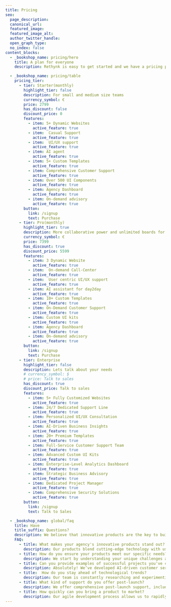 ```yaml
---
title: Pricing
seo:
  page_description:
  canonical_url:
  featured_image:
  featured_image_alt:
  author_twitter_handle:
  open_graph_type:
  no_index: false
content_blocks:
  - _bookshop_name: pricing/hero
    title: A plan for everyone
    description: Rethynk is easy to get started and we have a pricing plan for businesses of all sizes.

  - _bookshop_name: pricing/table
    pricing_tier:
      - tier: Starter(monthly)
        highlight_tier: false
        description: For small and medium size teams
        currency_symbol: €
        price: 2799
        has_discount: false
        discount_price: 0
        features:
          - item: 5+ Dynamic Websites
            active_feature: true
          - item:  Casual Support
            active_feature: true
          - item:  UI/UX support
            active_feature: true
          - item: AI agent 
            active_feature: true
          - item: 5+ Custom Templates
            active_feature: true
          - item: Comprehensive Customer Support
            active_feature: true
          - item: Over 500 UI Components
            active_feature: true
          - item: Agency Dashboard
            active_feature: true
          - item: On-demand advisory
            active_feature: true
        button:
          link: /signup
          text: Purchase
      - tier: Pro(monthly)
        highlight_tier: true
        description: More collaborative power and unlimited boards for fast-growing.
        currency_symbol: €
        price: 7399
        has_discount: true
        discount_price: 5599
        features:
          - item: 3 Dynamic Website
            active_feature: true
          - item:  On-demand Call-Center
            active_feature: true
          - item:  User centric UI/UX support
            active_feature: true
          - item: AI assistant for day2day
            active_feature: true
          - item: 10+ Custom Templates
            active_feature: true
          - item: On-Demand Customer Support
            active_feature: true
          - item: Custom UI kits
            active_feature: true
          - item: Agency Dashboard 
            active_feature: true
          - item: On-demand advisory
            active_feature: true
        button:
          link: /signup
          text: Purchase
      - tier: Enterprise
        highlight_tier: false
        description: Lets talk about your needs
        # currency_symbol: $
        # price: Talk to sales
        has_discount: true
        discount_price: Talk to sales
        features:
          - item: 5+ Fully Customized Websites
            active_feature: true
          - item: 24/7 Dedicated Support Line
            active_feature: true
          - item: Personalized UI/UX Consultation
            active_feature: true
          - item: AI-Driven Business Insights
            active_feature: true
          - item: 20+ Premium Templates
            active_feature: true
          - item: Full-Service Customer Support Team
            active_feature: true
          - item: Advanced Custom UI Kits
            active_feature: true
          - item: Enterprise-Level Analytics Dashboard
            active_feature: true
          - item: Strategic Business Advisory
            active_feature: true
          - item: Dedicated Project Manager
            active_feature: true
          - item: Comprehensive Security Solutions
            active_feature: true
        button:
          link: /signup
          text: Talk to Sales

  - _bookshop_name: global/faq
    title: Have
    title_suffix: Questions?
    description: We believe that innovative products are the key to building lasting relationships. So we're helping you grow your business with tools and resources that make product development and customer engagement effortless
    FAQ:
      - title: What makes your agency's innovative products stand out?
        description: Our products blend cutting-edge technology with user-centric design to create solutions that not only solve problems but also enhance the overall customer experience. We focus on long-term value, ensuring our products foster lasting relationships with your customers.
      - title: How do you ensure your products meet our specific needs?
        description: We start by understanding your unique challenges and goals. Through a collaborative process, we tailor our innovative solutions to fit your exact requirements, ensuring they align with your vision and deliver measurable results.
      - title: Can you provide examples of successful projects you've completed
        description: Absolutely! We’ve developed AI-driven customer service platforms, IoT-enabled smart home devices, and immersive AR applications. Each project has helped our clients achieve significant improvements in customer engagement and satisfaction.
      - title:  How do you stay ahead of technological trends?
        description: Our team is constantly researching and experimenting with the latest technologies. We attend industry conferences, participate in innovation forums, and collaborate with tech thought leaders to ensure we’re always at the forefront of technological advancements.
      - title: What kind of support do you offer post-launch?
        description: We offer comprehensive post-launch support, including regular updates, performance monitoring, and a dedicated support team to address any issues. Our goal is to ensure your product continues to deliver value and foster customer loyalty long after its initial launch.
      - title: How quickly can you bring a product to market?
        description: Our agile development process allows us to rapidly prototype and iterate on your product. Depending on the complexity, we can move from concept to market-ready solution in as little as a few months, ensuring timely delivery without compromising quality.
---
```

